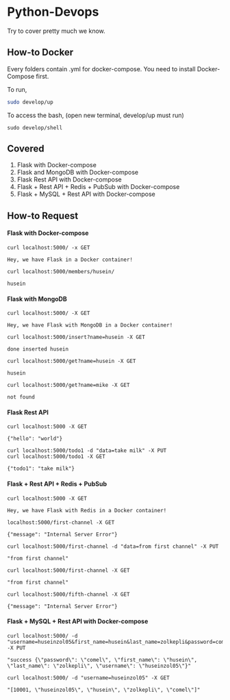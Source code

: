 # Python-Devops
Try to cover pretty much we know.

## How-to Docker
Every folders contain .yml for docker-compose. You need to install Docker-Compose first.

To run,
```bash
sudo develop/up
```

To access the bash, (open new terminal, develop/up must run)
```
sudo develop/shell
```

## Covered
1. Flask with Docker-compose
2. Flask and MongoDB with Docker-compose
3. Flask Rest API with Docker-compose
4. Flask + Rest API + Redis + PubSub with Docker-compose
5. Flask + MySQL + Rest API with Docker-compose

## How-to Request

#### Flask with Docker-compose

```text
curl localhost:5000/ -x GET

Hey, we have Flask in a Docker container!
```
```text
curl localhost:5000/members/husein/

husein
```

#### Flask with MongoDB

```text
curl localhost:5000/ -X GET

Hey, we have Flask with MongoDB in a Docker container!
```
```text
curl localhost:5000/insert?name=husein -X GET

done inserted husein
```
```text
curl localhost:5000/get?name=husein -X GET

husein
```
```text
curl localhost:5000/get?name=mike -X GET

not found
```

#### Flask Rest API

```text
curl localhost:5000 -X GET

{"hello": "world"}
```
```text
curl localhost:5000/todo1 -d "data=take milk" -X PUT
curl localhost:5000/todo1 -X GET

{"todo1": "take milk"}
```

#### Flask + Rest API + Redis + PubSub

```text
curl localhost:5000 -X GET

Hey, we have Flask with Redis in a Docker container!
```

```text
localhost:5000/first-channel -X GET

{"message": "Internal Server Error"}
```

```text
curl localhost:5000/first-channel -d "data=from first channel" -X PUT

"from first channel"

curl localhost:5000/first-channel -X GET

"from first channel"
```

```text
curl localhost:5000/fifth-channel -X GET

{"message": "Internal Server Error"}
```

#### Flask + MySQL + Rest API with Docker-compose

```text
curl localhost:5000/ -d "username=huseinzol05&first_name=husein&last_name=zolkepli&password=comel" -X PUT

"success {\"password\": \"comel\", \"first_name\": \"husein\", \"last_name\": \"zolkepli\", \"username\": \"huseinzol05\"}"

curl localhost:5000/ -d "username=huseinzol05" -X GET

"[10001, \"huseinzol05\", \"husein\", \"zolkepli\", \"comel\"]"
```
